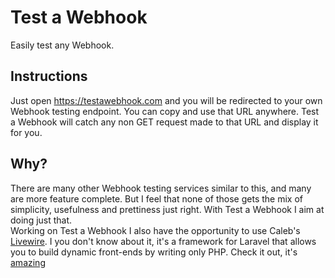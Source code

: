 # Test a Webhook
Easily test any Webhook.

## Instructions

Just open https://testawebhook.com and you will be redirected to your own Webhook testing endpoint.
You can copy and use that URL anywhere. Test a Webhook will catch any non GET request made to that URL and display it for you.

## Why?

There are many other Webhook testing services similar to this, and many are more feature complete. But I feel that none of those gets the mix of simplicity, usefulness and prettiness just right. With Test a Webhook I aim at doing just that.  
Working on Test a Webhook I also have the opportunity to use Caleb's [Livewire](https://livewire-framework.com/). I you don't know about it, it's a framework for Laravel that allows you to build dynamic front-ends by writing only PHP. Check it out, it's [amazing](https://livewire-framework.com/)
